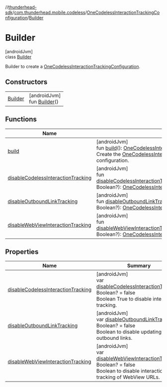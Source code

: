 //[thunderhead-sdk](../../../../index.md)/[com.thunderhead.mobile.codeless](../../index.md)/[OneCodelessInteractionTrackingConfiguration](../index.md)/[Builder](index.md)

# Builder

[androidJvm]\
class [Builder](index.md)

Builder to create a [OneCodelessInteractionTrackingConfiguration](../index.md).

## Constructors

| | |
|---|---|
| [Builder](-builder.md) | [androidJvm]<br>fun [Builder](-builder.md)() |

## Functions

| Name | Summary |
|---|---|
| [build](build.md) | [androidJvm]<br>fun [build](build.md)(): [OneCodelessInteractionTrackingConfiguration](../index.md)<br>Create the [OneCodelessInteractionTrackingConfiguration](../index.md) from provided configuration. |
| [disableCodelessInteractionTracking](disable-codeless-interaction-tracking.md) | [androidJvm]<br>fun [disableCodelessInteractionTracking](disable-codeless-interaction-tracking.md)(disableCodelessInteractionTracking: Boolean?): [OneCodelessInteractionTrackingConfiguration.Builder](index.md) |
| [disableOutboundLinkTracking](disable-outbound-link-tracking.md) | [androidJvm]<br>fun [disableOutboundLinkTracking](disable-outbound-link-tracking.md)(disableOutboundLinkTracking: Boolean?): [OneCodelessInteractionTrackingConfiguration.Builder](index.md) |
| [disableWebViewInteractionTracking](disable-web-view-interaction-tracking.md) | [androidJvm]<br>fun [disableWebViewInteractionTracking](disable-web-view-interaction-tracking.md)(disableWebViewInteractionTracking: Boolean?): [OneCodelessInteractionTrackingConfiguration.Builder](index.md) |

## Properties

| Name | Summary |
|---|---|
| [disableCodelessInteractionTracking](disable-codeless-interaction-tracking.md) | [androidJvm]<br>var [disableCodelessInteractionTracking](disable-codeless-interaction-tracking.md): Boolean? = false<br>Boolean True to disable interaction tracking. |
| [disableOutboundLinkTracking](disable-outbound-link-tracking.md) | [androidJvm]<br>var [disableOutboundLinkTracking](disable-outbound-link-tracking.md): Boolean? = false<br>Boolean to disable updating outbound links. |
| [disableWebViewInteractionTracking](disable-web-view-interaction-tracking.md) | [androidJvm]<br>var [disableWebViewInteractionTracking](disable-web-view-interaction-tracking.md): Boolean? = false<br>Boolean to disable interaction tracking of WebView URLs. |
